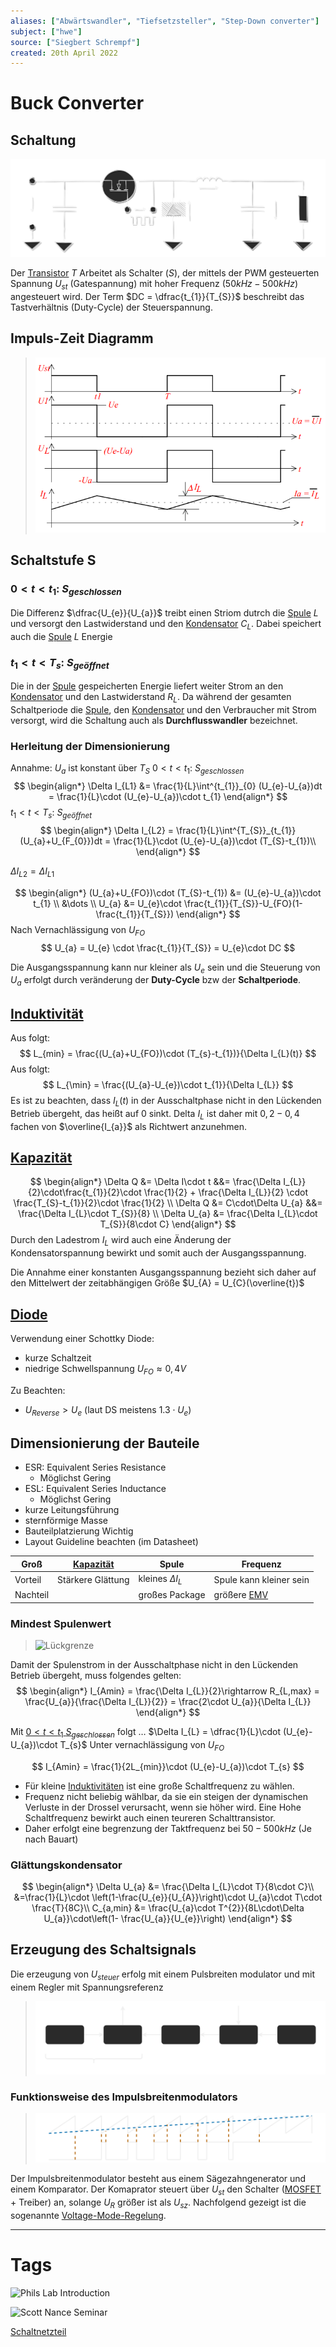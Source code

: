 ```yaml
---
aliases: ["Abwärtswandler", "Tiefsetzsteller", "Step-Down converter"]
subject: ["hwe"]
source: ["Siegbert Schrempf"]
created: 20th April 2022
---
```

# Buck Converter
## Schaltung
![Buck_converter](../assets/Buck_converter.svg)

Der [Transistor](../{MOC}%20Transistor.md) $T$ Arbeitet als Schalter ($S$), der mittels der PWM gesteuerten Spannung $U_{st}$ (Gatespannung) mit hoher Frequenz ($50kHz-500kHz$) angesteuert wird.
Der Term $DC = \dfrac{t_{1}}{T_{S}}$ beschreibt das Tastverhältnis (Duty-Cycle) der Steuerspannung.
## Impuls-Zeit Diagramm
>![BuckConverterLZD](../assets/BuckConverterLZD.png)

## Schaltstufe S

### $0<t<t_{1}$: $S_{geschlossen}$
Die Differenz $\dfrac{U_{e}}{U_{a}}$ treibt einen Striom dutrch die [Spule](../Induktivitäten.md) $L$ und versorgt den Lastwiderstand und den [Kondensator](../Kapazität.md) $C_{L}$. Dabei speichert auch die [Spule](../Induktivitäten.md) $L$ Energie

### $t_{1}<t<T_{s}$: $S_{geöffnet}$
Die in der [Spule](../Induktivitäten.md) gespeicherten Energie liefert weiter Strom an den [Kondensator](../Kapazität.md)  und den Lastwiderstand $R_{L}$. Da während der gesamten Schaltperiode die [Spule](../Induktivitäten.md), den [Kondensator](../Kapazität.md) und den Verbraucher mit Strom versorgt, wird die Schaltung auch als **Durchflusswandler** bezeichnet.

### Herleitung der Dimensionierung
Annahme: $U_{a}$ ist konstant über $T_{S}$
$0<t<t_{1}$: $S_{geschlossen}$
$$
\begin{align*}
	\Delta I_{L1} &= \frac{1}{L}\int^{t_{1}}_{0} (U_{e}-U_{a})dt = \frac{1}{L}\cdot (U_{e}-U_{a})\cdot t_{1}
\end{align*}
$$
$t_{1}<t<T_{s}$: $S_{geöffnet}$
$$
\begin{align*}
	\Delta I_{L2} = \frac{1}{L}\int^{T_{S}}_{t_{1}} (U_{a}+U_{F_{0}})dt = \frac{1}{L}\cdot (U_{e}-U_{a})\cdot (T_{S}-t_{1})\\
\end{align*}
$$

$\Delta I_{L2} = \Delta I_{L1}$

$$
\begin{align*}
(U_{a}+U_{FO})\cdot (T_{S}-t_{1}) &= (U_{e}-U_{a})\cdot t_{1}
\\
&\dots
\\
U_{a} &= U_{e}\cdot \frac{t_{1}}{T_{S}}-U_{FO}(1- 
 \frac{t_{1}}{T_{S}})
\end{align*}
$$
Nach Vernachlässigung von $U_{FO}$
$$
U_{a} = U_{e} \cdot \frac{t_{1}}{T_{S}} = U_{e}\cdot DC
$$

Die Ausgangsspannung kann nur kleiner als $U_{e}$ sein und die Steuerung von $U_{a}$ erfolgt durch veränderung der **Duty-Cycle** bzw der **Schaltperiode**.

## [Induktivität](../Induktivitäten.md)
Aus [](Buck%20Converter.md#t_%201%20t%20T_%20s%20S_%20geöffnet|(2)) folgt:
$$
L_{min} = \frac{(U_{a}+U_{FO})\cdot (T_{s}-t_{1})}{\Delta I_{L}(t)}
$$
 Aus [](Buck%20Converter.md#0%20t%20t_%201%20S_%20geschlossen|(1)) folgt:
$$
L_{\min} = \frac{(U_{a}-U_{e})\cdot t_{1}}{\Delta I_{L}}
$$
Es ist zu beachten, dass $I_{L}(t)$ in der Ausschaltphase nicht in den Lückenden Betrieb übergeht, das heißt auf $0$ sinkt. Delta $I_{L}$ ist daher mit $0,2 - 0,4$ fachen von $\overline{I_{a}}$ als Richtwert anzunehmen.
## [Kapazität](../Kapazität.md)
$$
\begin{align*}
\Delta Q &= \Delta I\cdot t &&= \frac{\Delta I_{L}}{2}\cdot\frac{t_{1}}{2}\cdot \frac{1}{2} + \frac{\Delta I_{L}}{2} \cdot \frac{T_{S}-t_{1}}{2}\cdot \frac{1}{2}
\\
\Delta Q &= C\cdot\Delta U_{a} &&= \frac{\Delta I_{L}\cdot T_{S}}{8}
\\
\Delta U_{a} &=  \frac{\Delta I_{L}\cdot T_{S}}{8\cdot C}
\end{align*}
$$
Durch den Ladestrom $I_{L}$ wird auch eine Änderung der Kondensatorspannung bewirkt und somit auch der Ausgangsspannung.

Die Annahme einer konstanten Ausgangsspannung bezieht sich daher auf den Mittelwert der zeitabhängigen Größe $U_{A} = U_{C}(\overline{t})$

## [Diode](../Dioden.md)
Verwendung einer Schottky Diode:
- kurze Schaltzeit
- niedrige Schwellspannung $U_{FO}\approx 0,4V$

Zu Beachten:
- $U_{Reverse} > U_{e}$ (laut DS meistens $1.3\cdot U_{e}$)

## Dimensionierung der Bauteile
- ESR: Equivalent Series Resistance
	- Möglichst Gering
- ESL: Equivalent Series Inductance
	- Möglichst Gering
- kurze Leitungsführung
- sternförmige Masse
- Bauteilplatzierung Wichtig
- Layout Guideline beachten (im Datasheet)

| Groß     | [Kapazität](../Kapazität.md)      | Spule                  | Frequenz                |
| -------- | ----------------- | ---------------------- | ----------------------- |
| Vorteil  | Stärkere Glättung | kleines $\Delta I_{L}$ | Spule kann kleiner sein |
| Nachteil |                   | großes Package         | größere [EMV](../Elektromagnetische%20Verträglichkeit.md)            |

### Mindest Spulenwert

>![Lückgrenze](../assets/Lückgrenze.svg)

Damit der Spulenstrom in der Ausschaltphase nicht in den Lückenden Betrieb übergeht, muss folgendes gelten:
$$
\begin{align*}
	I_{Amin} = \frac{\Delta I_{L}}{2}\rightarrow R_{L,max} = \frac{U_{a}}{\frac{\Delta I_{L}}{2}} = \frac{2\cdot U_{a}}{\Delta I_{L}}
\end{align*}
$$

Mit [$0<t<t_{1}$ $S_{geschlossen}$](Buck%20Converter.md#$0<t<t_{1}$%20$S_{geschlossen}$) folgt $\dots$ $\Delta I_{L} = \dfrac{1}{L}\cdot (U_{e}-U_{a})\cdot T_{s}$
Unter vernachlässigung von $U_{FO}$

$$
I_{Amin} = \frac{1}{2L_{min}}\cdot (U_{e}-U_{a})\cdot T_{s}
$$

 - Für kleine [Induktivitäten](../Induktivitäten.md) ist eine große Schaltfrequenz zu wählen. 
 - Frequenz nicht beliebig wählbar, da sie ein steigen der dynamischen Verluste in der Drossel verursacht, wenn sie höher wird. Eine Hohe Schaltfrequenz bewirkt auch einen teureren Schalttransistor.
 - Daher erfolgt eine begrenzung der Taktfrequenz bei $50-500kHz$ (Je nach Bauart)
 ### Glättungskondensator
$$
\begin{align*}
\Delta U_{a} &= \frac{\Delta I_{L}\cdot T}{8\cdot C}\\
&=\frac{1}{L}\cdot \left(1-\frac{U_{e}}{U_{A}}\right)\cdot U_{a}\cdot T\cdot \frac{T}{8C}\\
C_{a,min} &= \frac{U_{a}\cdot T^{2}}{8L\cdot\Delta U_{a}}\cdot\left(1- \frac{U_{a}}{U_{e}}\right)
\end{align*}
$$
## Erzeugung des Schaltsignals

Die erzeugung von $U_{steuer}$ erfolg mit einem Pulsbreiten modulator und mit einem Regler mit Spannungsreferenz

>![bsb](../assets/bsb.svg)

### Funktionsweise des Impulsbreitenmodulators

>![Untitled Diagram 1](../assets/Untitled%20Diagram%201.svg)

Der Impulsbreitenmodulator besteht aus einem Sägezahngenerator und einem Komparator. Der Komaprator steuert über $U_{st}$ den Schalter ([MOSFET](../Metall-Oxid-Halbleiter-Feldeffekttransistor.md) + Treiber) an, solange $U_{R}$ größer ist als $U_{sz}$. Nachfolgend gezeigt ist die sogenannte [Voltage-Mode-Regelung](../Voltage-Mode-Regelung.md). 

---

# Tags

![Phils Lab Introduction](https://www.youtube.com/watch?v=AmfLhT5SntE)

![Scott Nance Seminar](https://www.youtube.com/watch?v=gq-0ZpcGm8E)

[Schaltnetzteil](Schaltnetzteil.md)